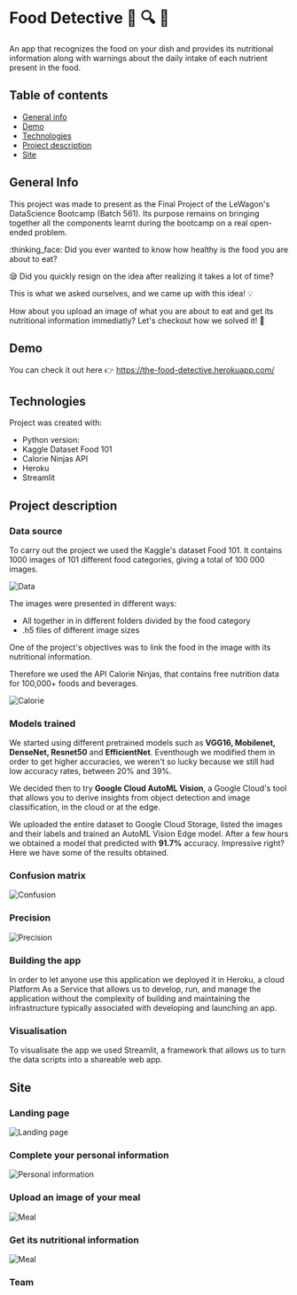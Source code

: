 # Food Detective :green_salad: :mag: :eyes:
 
 An app that recognizes the food on your dish and provides its nutritional information along with warnings about the daily intake of each nutrient present in the food.


## Table of contents
* [General info](#general-info)
* [Demo](#demo)
* [Technologies](#technologies)
* [Project description](#project-description)
* [Site](#site)


## General Info

This project was made to present as the Final Project of the LeWagon's DataScience Bootcamp (Batch 561). 
Its purpose remains on bringing together all the components learnt during the bootcamp on a real open-ended problem.

:thinking_face: Did you ever wanted to know how healthy is the food you are about to eat? 

:sleepy: Did you quickly resign on the idea after realizing it takes a lot of time?

This is what we asked ourselves, and we came up with this idea! :bulb:

How about you upload an image of what you are about to eat and get its nutritional information immediatly? 
Let's checkout how we solved it! :rocket:



## Demo

You can check it out here :point_right: https://the-food-detective.herokuapp.com/


## Technologies
Project was created with: 
* Python version:  
* Kaggle Dataset Food 101
* Calorie Ninjas API
* Heroku
* Streamlit


## Project description

### Data source

To carry out the project we used the Kaggle's dataset Food 101. It contains 1000 images of 101 different food categories, giving a total of 100 000 images. 

![Data](./images/kaggle.png)

The images were presented in different ways:

* All together in in different folders divided by the food category 
* .h5 files of different image sizes

One of the project's objectives was to link the food in the image with its nutritional information.

Therefore we used the API Calorie Ninjas, that contains free nutrition data for 100,000+ foods and beverages.

![Calorie](./images/calorie.png)


### Models trained

We started using different pretrained models such as **VGG16, Mobilenet, DenseNet, Resnet50** and **EfficientNet**.
Eventhough we modified them in order to get higher accuracies, we weren't so lucky because we still had low accuracy rates, between 20% and 39%.

We decided then to try **Google Cloud AutoML Vision**, a Google Cloud's tool that allows you to derive insights from object detection and image classification, in the cloud or at the edge. 

We uploaded the entire dataset to Google Cloud Storage, listed the images and their labels and trained an AutoML Vision Edge model. 
After a few hours we obtained a model that predicted with **91.7%** accuracy. Impressive right?
Here we have some of the results obtained. 


### Confusion matrix 

![Confusion](./images/confusion.png)

### Precision

![Precision](./images/precision.png)


### Building the app

In order to let anyone use this application we deployed it in Heroku, a cloud Platform As a Service that allows us to develop, run, and manage the application without the complexity of building and maintaining the infrastructure typically associated with developing and launching an app.


### Visualisation 

To visualisate the app we used Streamlit, a framework that allows us to turn the data scripts into a shareable web app. 


## Site
### Landing page

![Landing page](./images/landingpage.png)

### Complete your personal information

![Personal information](./images/personalinfo.png)

### Upload an image of your meal

![Meal](./images/imageuploaded.png)

### Get its nutritional information

![Meal](./images/nutritional.png)




### Team
